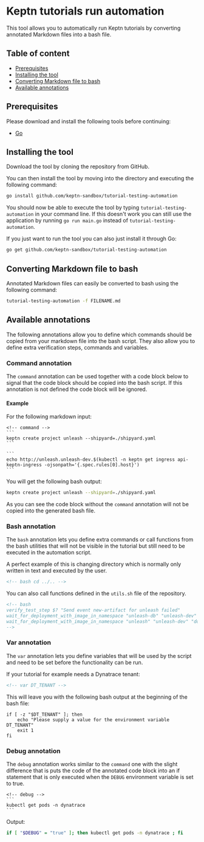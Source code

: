 # Keptn tutorials run automation

This tool allows you to automatically run Keptn tutorials by converting annotated Markdown files into a bash file.

## Table of content

- [Prerequisites](#prerequisites)
- [Installing the tool](#installing-the-tool)
- [Converting Markdown file to bash](#converting-markdown-file-to-bash)
- [Available annotations](#available-annotations)

## Prerequisites

Please download and install the following tools before continuing:

- [Go](https://golang.org/dl/)

## Installing the tool

Download the tool by cloning the repository from GitHub.

You can then install the tool by moving into the directory and executing the following command:

```bash
go install github.com/keptn-sandbox/tutorial-testing-automation
```

You should now be able to execute the tool by typing `tutorial-testing-automation` in your command line. If this doesn't work you can still use the application by running `go run main.go` instead of `tutorial-testing-automation`.

If you just want to run the tool you can also just install it through Go:

```bash
go get github.com/keptn-sandbox/tutorial-testing-automation
```

## Converting Markdown file to bash

Annotated Markdown files can easily be converted to bash using the following command:

```bash
tutorial-testing-automation -f FILENAME.md
```

## Available annotations

The following annotations allow you to define which commands should be copied from your markdown file into the bash script. They also allow you to define extra verification steps, commands and variables.

### Command annotation

The `command` annotation can be used together with a code block below to signal that the code block should be copied into the bash script. If this annotation is not defined the code block will be ignored.

#### Example

For the following markdown input:

~~~
<!-- command -->
```
keptn create project unleash --shipyard=./shipyard.yaml
```

```
echo http://unleash.unleash-dev.$(kubectl -n keptn get ingress api-keptn-ingress -ojsonpath='{.spec.rules[0].host}')
```
~~~

You will get the following bash output:

```bash
keptn create project unleash --shipyard=./shipyard.yaml
```

As you can see the code block without the `command` annotation will not be copied into the generated bash file.

### Bash annotation

The `bash` annotation lets you define extra commands or call functions from the bash utilities that will not be visible in the tutorial but still need to be executed in the automation script.

A perfect example of this is changing directory which is normally only written in text and executed by the user.

```md
<!-- bash cd ../.. -->
```

You can also call functions defined in the `utils.sh` file of the repository.

```md
<!-- bash
verify_test_step $? "Send event new-artifact for unleash failed"
wait_for_deployment_with_image_in_namespace "unleash-db" "unleash-dev" "postgres:10.4"
wait_for_deployment_with_image_in_namespace "unleash" "unleash-dev" "docker.io/keptnexamples/unleash:1.0.0"
-->
```

### Var annotation

The `var` annotation lets you define variables that will be used by the script and need to be set before the functionality can be run.

If your tutorial for example needs a Dynatrace tenant:

```md
<!-- var DT_TENANT -->
```

This will leave you with the following bash output at the beginning of the bash file:

```
if [ -z "$DT_TENANT" ]; then
 	echo "Please supply a value for the environment variable DT_TENANT"
	exit 1
fi
```

### Debug annotation

The `debug` annotation works similar to the `command` one with the slight difference that is puts the code of the annotated code block into an if statement that is only executed when the `DEBUG` environment variable is set to true.

~~~
<!-- debug -->
```
kubectl get pods -n dynatrace
```
~~~

Output:

```bash
if [ "$DEBUG" = "true" ]; then kubectl get pods -n dynatrace ; fi
```
